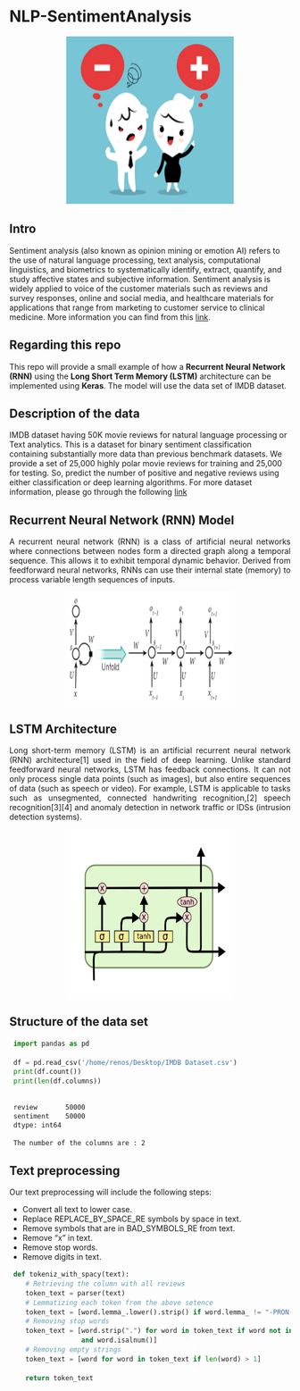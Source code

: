 # NLP-SentimentAnalysis

<p align="center"> 
<img src="https://github.com/BardisRenos/NLP-SentimentAnalysis/blob/master/images.png" width="300" height="300" style=centerme>
</p>

## Intro 

Sentiment analysis (also known as opinion mining or emotion AI) refers to the use of natural language processing, text analysis, computational linguistics, and biometrics to systematically identify, extract, quantify, and study affective states and subjective information. Sentiment analysis is widely applied to voice of the customer materials such as reviews and survey responses, online and social media, and healthcare materials for applications that range from marketing to customer service to clinical medicine. More information you can find from this [link](https://en.wikipedia.org/wiki/Sentiment_analysis).


## Regarding this repo

This repo will provide a small example of how a **Recurrent Neural Network (RNN)** using the **Long Short Term Memory (LSTM)** architecture can be implemented using **Keras**. The model will use the data set of IMDB dataset.


## Description of the data

IMDB dataset having 50K movie reviews for natural language processing or Text analytics. This is a dataset for binary sentiment classification containing substantially more data than previous benchmark datasets. We provide a set of 25,000 highly polar movie reviews for training and 25,000 for testing. So, predict the number of positive and negative reviews using either classification or deep learning algorithms. For more dataset information, please go through the following [link](http://ai.stanford.edu/~amaas/data/sentiment/)


## Recurrent Neural Network (RNN) Model
<p align="justify"> 
A recurrent neural network (RNN) is a class of artificial neural networks where connections between nodes form a directed graph along a temporal sequence. This allows it to exhibit temporal dynamic behavior. Derived from feedforward neural networks, RNNs can use their internal state (memory) to process variable length sequences of inputs.
 </p>
 
 <p align="center"> 
<img src="https://github.com/BardisRenos/NLP-SentimentAnalysis/blob/master/RNN.png" width="300" height="200" style=centerme>
</p>
 
 

## LSTM Architecture
<p align="justify"> 
Long short-term memory (LSTM) is an artificial recurrent neural network (RNN) architecture[1] used in the field of deep learning. Unlike standard feedforward neural networks, LSTM has feedback connections. It can not only process single data points (such as images), but also entire sequences of data (such as speech or video). For example, LSTM is applicable to tasks such as unsegmented, connected handwriting recognition,[2] speech recognition[3][4] and anomaly detection in network traffic or IDSs (intrusion detection systems).
 </p>
 
 <p align="center"> 
<img src="https://github.com/BardisRenos/NLP-SentimentAnalysis/blob/master/lstm.png" width="300" height="300" style=centerme>
</p>

## Structure of the data set

```python
 import pandas as pd

 df = pd.read_csv('/home/renos/Desktop/IMDB Dataset.csv')
 print(df.count())
 print(len(df.columns))
```

```text

 review       50000
 sentiment    50000
 dtype: int64

 The number of the columns are : 2
```


## Text preprocessing

Our text preprocessing will include the following steps:
* Convert all text to lower case.
* Replace REPLACE_BY_SPACE_RE symbols by space in text.
* Remove symbols that are in BAD_SYMBOLS_RE from text.
* Remove “x” in text.
* Remove stop words.
* Remove digits in text.

```python
 def tokeniz_with_spacy(text):
    # Retrieving the column with all reviews
    token_text = parser(text)
    # Lemmatizing each token from the above setence
    token_text = [word.lemma_.lower().strip() if word.lemma_ != "-PRON-" else word.lower_ for word in token_text]
    # Removing stop words
    token_text = [word.strip(".") for word in token_text if word not in stop_words and word not in punctuations
                  and word.isalnum()]
    # Removing empty strings
    token_text = [word for word in token_text if len(word) > 1]

    return token_text

```

